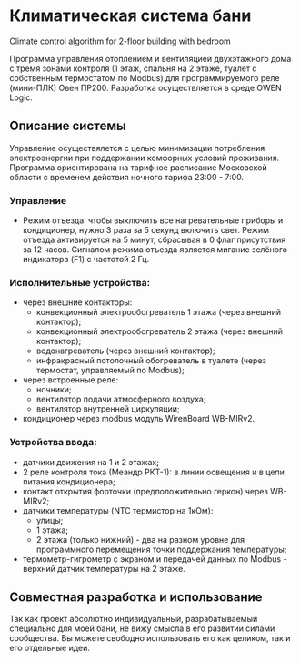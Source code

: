# Климатическая система бани
Climate control algorithm for 2-floor building with bedroom

Программа управления отоплением и вентиляцией двухэтажного дома с тремя зонами контроля (1 этаж, спальня на 2 этаже, туалет с собственным термостатом по Modbus) для программируемого реле (мини-ПЛК) Овен ПР200. Разработка осуществляется в среде OWEN Logic.
## Описание системы
Управление осуществялется с целью минимизации потребления электроэнергии при поддержании комфорных условий проживания. Программа ориентирована на тарифное расписание Московской области с временем действия ночного тарифа 23:00 - 7:00.

### Управление
* Режим отъезда: чтобы выключить все нагревательные приборы и кондиционер, нужно 3 раза за 5 секунд включить свет. Режим отъезда активируется на 5 минут, сбрасывая в 0 флаг присутствия за 12 часов. Сигналом режима отъезда является мигание зелёного индикатора (F1) с частотой 2 Гц.

### Исполнительные устройства:
* через внешние контакторы:
  * конвекционный электрообогреватель 1 этажа (через внешний контактор);
  * конвекционный электрообогреватель 2 этажа (через внешний контактор);
  * водонагреватель (через внешний контактор);
  * инфракрасный потолочный обогреватель в туалете (через термостат, управляемый по Modbus);
* через встроенные реле:  
  * ночники;
  * вентилятор подачи атмосферного воздуха;
  * вентилятор внутренней циркуляции;
* кондиционер через modbus модуль WirenBoard WB-MIRv2.

### Устройства ввода:
* датчики движения на 1 и 2 этажах;
* 2 реле контроля тока (Меандр РКТ-1): в линии освещения и в цепи питания кондиционера;
* контакт открытия форточки (предположительно геркон) через WB-MIRv2;
* датчики температуры (NTC термистор на 1кОм):
  * улицы;
  * 1 этажа;
  * 2 этажа (только нижний) - два на разном уровне для программного перемещения точки поддержания температуры;
* термометр-гигрометр с экраном и передачей данных по Modbus - верхний датчик температуры на 2 этаже.
## Совместная разработка и использование
Так как проект абсолютно индивидуальный, разрабатываемый специально для моей бани, не вижу смысла в его развитии силами сообщества. Вы можете свободно использовать его как целиком, так и его отдельные идеи.
